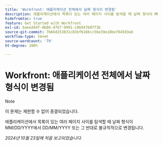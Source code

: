 ```yaml
---
title: 'Workfront: 애플리케이션 전체에서 날짜 형식이 변경됨'
description: 애플리케이션에서 목록이 있는 여러 페이지 사이를 탐색할 때 날짜 형식이 MM/DD/YYYY에서 DD/MM/YYYY 또는 그 반대로 불규칙적으로 변경됩니다.
hidefromtoc: true
feature: Get Started with Workfront
exl-id: baeed4df-8b86-4767-9991-c0b947b07f3b
source-git-commit: 7b66d253831c83bf6166cc5be39e18be704503a6
workflow-type: tm+mt
source-wordcount: '79'
ht-degree: 100%

---
```


# Workfront: 애플리케이션 전체에서 날짜 형식이 변경됨

>[!NOTE]
>
>이 문제는 재현할 수 없어 종결되었습니다.

애플리케이션에서 목록이 있는 여러 페이지 사이를 탐색할 때 날짜 형식이 MM/DD/YYYY에서 DD/MM/YYYY 또는 그 반대로 불규칙적으로 변경됩니다.

_2024년 10월 23일에 처음 보고되었습니다._
